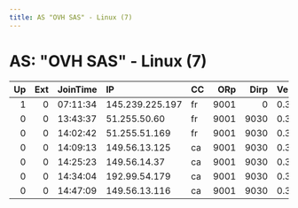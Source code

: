 ```yaml
---
title: AS "OVH SAS" - Linux (7)
---
```


# AS: "OVH SAS" - Linux (7)

|   Up |   Ext | JoinTime   | IP              | CC   |   ORp |   Dirp | Version   | Contact                   | Nickname            |   eFamMembers |
|-----:|------:|:-----------|:----------------|:-----|------:|-------:|:----------|:--------------------------|:--------------------|--------------:|
|    1 |     0 | 07:11:34   | 145.239.225.197 | fr   |  9001 |      0 | 0.3.0.10  | flank.ballast.maverick.ch | IFTORISMEANDTORWOWi |             2 |
|    0 |     0 | 13:43:37   | 51.255.50.60    | fr   |  9001 |   9030 | 0.3.0.10  | None                      | Unnamed             |             1 |
|    0 |     0 | 14:02:42   | 51.255.51.169   | fr   |  9001 |   9030 | 0.3.0.10  | None                      | Unnamed             |             1 |
|    0 |     0 | 14:09:13   | 149.56.13.125   | ca   |  9001 |   9030 | 0.3.0.10  | None                      | Unnamed             |             1 |
|    0 |     0 | 14:25:23   | 149.56.14.37    | ca   |  9001 |   9030 | 0.3.0.10  | None                      | Unnamed             |             1 |
|    0 |     0 | 14:34:04   | 192.99.54.179   | ca   |  9001 |   9030 | 0.3.0.10  | None                      | Unnamed             |             1 |
|    0 |     0 | 14:47:09   | 149.56.13.116   | ca   |  9001 |   9030 | 0.3.0.10  | None                      | Unnamed             |             1 |
